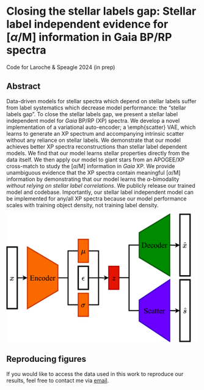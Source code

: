# Closing the stellar labels gap: Stellar label independent evidence for [$`\alpha`$/M] information in Gaia BP/RP spectra
Code for Laroche &amp; Speagle 2024 (in prep)

## Abstract

Data-driven models for stellar spectra which depend on stellar labels suffer from label systematics which decrease model performance: the “stellar labels gap”. To close the stellar labels gap, we present a stellar label independent model for *Gaia* BP/RP (XP) spectra. We develop a novel implementation of a variational auto-encoder; a \emph{scatter} VAE, which learns to generate an XP spectrum and accompanying intrinsic scatter without any reliance on stellar labels. We demonstrate that our model achieves better XP spectra reconstructions than stellar label dependent models. We find that our model learns stellar properties directly from the data itself. We then apply our model to giant stars from an APOGEE/XP cross-match to study the [$`\alpha`$/M] information in *Gaia* XP. We provide unambiguous evidence that the XP spectra contain meaningful [$`\alpha`$/M] information by demonstrating that our model learns the $`\alpha`$-bimodality *without relying on stellar label correlations*. We publicly release our trained model and codebase. Importantly, our stellar label independent model can be implemented for any/all XP spectra because our model performance scales with training object density, not training label density.

![model arch](https://github.com/AlexLaroche7/xp_vae/blob/main/figures/svae_arch.png)

## Reproducing figures
If you would like to access the data used in this work to reproduce our results, feel free to contact me via [email](mailto:alex.laroche@mail.utoronto.ca).
